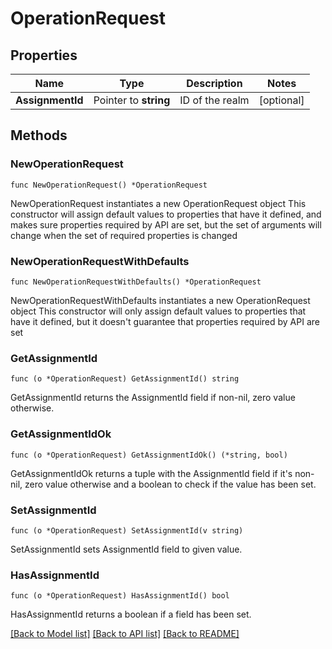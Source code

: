 # OperationRequest

## Properties

Name | Type | Description | Notes
------------ | ------------- | ------------- | -------------
**AssignmentId** | Pointer to **string** | ID of the realm | [optional] 

## Methods

### NewOperationRequest

`func NewOperationRequest() *OperationRequest`

NewOperationRequest instantiates a new OperationRequest object
This constructor will assign default values to properties that have it defined,
and makes sure properties required by API are set, but the set of arguments
will change when the set of required properties is changed

### NewOperationRequestWithDefaults

`func NewOperationRequestWithDefaults() *OperationRequest`

NewOperationRequestWithDefaults instantiates a new OperationRequest object
This constructor will only assign default values to properties that have it defined,
but it doesn't guarantee that properties required by API are set

### GetAssignmentId

`func (o *OperationRequest) GetAssignmentId() string`

GetAssignmentId returns the AssignmentId field if non-nil, zero value otherwise.

### GetAssignmentIdOk

`func (o *OperationRequest) GetAssignmentIdOk() (*string, bool)`

GetAssignmentIdOk returns a tuple with the AssignmentId field if it's non-nil, zero value otherwise
and a boolean to check if the value has been set.

### SetAssignmentId

`func (o *OperationRequest) SetAssignmentId(v string)`

SetAssignmentId sets AssignmentId field to given value.

### HasAssignmentId

`func (o *OperationRequest) HasAssignmentId() bool`

HasAssignmentId returns a boolean if a field has been set.


[[Back to Model list]](../README.md#documentation-for-models) [[Back to API list]](../README.md#documentation-for-api-endpoints) [[Back to README]](../README.md)


